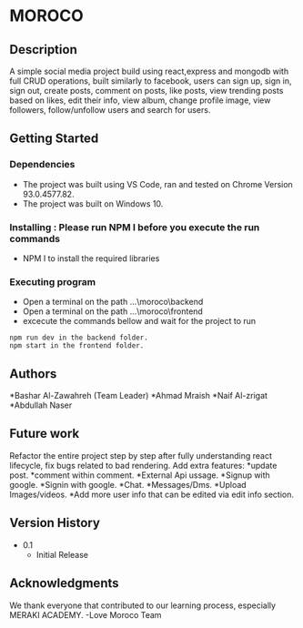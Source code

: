 # MOROCO

## Description

A simple social media project build using react,express and mongodb with full CRUD operations, built similarly to facebook, users can sign up, sign in, sign out,  create posts, comment on posts, like posts, view trending posts based on likes, edit their info, view album, change profile image, view followers, follow/unfollow users and search for users.

## Getting Started

### Dependencies

* The project was built using VS Code, ran and tested on Chrome Version 93.0.4577.82.
* The project was built on Windows 10.

### Installing : Please run NPM I before you execute the run commands

* NPM I to install the required libraries

### Executing program

* Open a terminal on the path ...\moroco\backend
* Open a terminal on the path ...\moroco\frontend
* excecute the commands bellow and wait for the project to run
```
npm run dev in the backend folder.
npm start in the frontend folder.
```

## Authors
*Bashar Al-Zawahreh (Team Leader)
*Ahmad Mraish
*Naif Al-zrigat
*Abdullah Naser

## Future work
Refactor the entire project step by step after fully understanding react lifecycle, fix bugs related to bad rendering.
Add extra features:
*update post.
*comment within comment.
*External Api ussage.
*Signup with google.
*Signin with google.
*Chat.
*Messages/Dms.
*Upload Images/videos.
*Add more user info that can be edited via edit info section.

## Version History

* 0.1
    * Initial Release

## Acknowledgments

We thank everyone that contributed to our learning process, especially MERAKI ACADEMY. 
-Love 
Moroco Team
